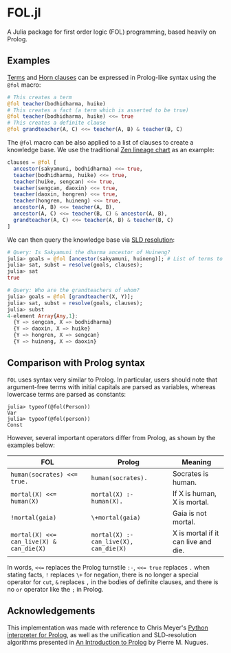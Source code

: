 # FOL.jl

A Julia package for first order logic (FOL) programming, based heavily on Prolog.

## Examples

[Terms](http://www.dai.ed.ac.uk/groups/ssp/bookpages/quickprolog/node5.html) and [Horn clauses](https://en.wikipedia.org/wiki/Horn_clause) can be expressed in Prolog-like syntax using the
`@fol` macro:
```julia
# This creates a term
@fol teacher(bodhidharma, huike)
# This creates a fact (a term which is asserted to be true)
@fol teacher(bodhidharma, huike) <<= true
# This creates a definite clause
@fol grandteacher(A, C) <<= teacher(A, B) & teacher(B, C)
```
The `@fol` macro can be also applied to a list of clauses to create a
knowledge base. We use the traditional [Zen lineage chart](https://en.wikipedia.org/wiki/Zen_lineage_charts) as an example:
```julia
clauses = @fol [
  ancestor(sakyamuni, bodhidharma) <<= true,
  teacher(bodhidharma, huike) <<= true,
  teacher(huike, sengcan) <<= true,
  teacher(sengcan, daoxin) <<= true,
  teacher(daoxin, hongren) <<= true,
  teacher(hongren, huineng) <<= true,
  ancestor(A, B) <<= teacher(A, B),
  ancestor(A, C) <<= teacher(B, C) & ancestor(A, B),
  grandteacher(A, C) <<= teacher(A, B) & teacher(B, C)
]
```
We can then query the knowledge base via [SLD resolution](https://en.wikipedia.org/wiki/SLD_resolution):
```julia
# Query: Is Sakyamuni the dharma ancestor of Huineng?
julia> goals = @fol [ancestor(sakyamuni, huineng)]; # List of terms to query or prove
julia> sat, subst = resolve(goals, clauses);
julia> sat
true

# Query: Who are the grandteachers of whom?
julia> goals = @fol [grandteacher(X, Y)];
julia> sat, subst = resolve(goals, clauses);
julia> subst
4-element Array{Any,1}:
  {Y => sengcan, X => bodhidharma}
  {Y => daoxin, X => huike}
  {Y => hongren, X => sengcan}
  {Y => huineng, X => daoxin}
```

## Comparison with Prolog syntax

`FOL` uses syntax very similar to Prolog. In particular, users should
note that argument-free terms with initial capitals are parsed as variables,
whereas lowercase terms are parsed as constants:
```julia-repl
julia> typeof(@fol(Person))
Var
julia> typeof(@fol(person))
Const
```

However, several important operators differ from Prolog, as shown by the examples below:

| FOL                                      | Prolog                                 | Meaning                             |
|------------------------------------------|----------------------------------------|-------------------------------------|
| `human(socrates) <<= true.`              | `human(socrates).`                     | Socrates is human.                  |
| `mortal(X) <<= human(X)`                 | `mortal(X) :- human(X).`               | If X is human, X is mortal.         |
| `!mortal(gaia)`                          | `\+mortal(gaia)`                       | Gaia is not mortal.                 |
| `mortal(X) <<= can_live(X) & can_die(X)` | `mortal(X) :- can_live(X), can_die(X)` | X is mortal if it can live and die. |

In words, `<<=` replaces the Prolog turnstile `:-`, `<<= true` replaces `.` when stating facts, `!` replaces `\+` for negation, there is no longer a special
operator for `cut`, `&` replaces `,` in the bodies of
definite clauses, and there is no `or` operator like the `;` in Prolog.

## Acknowledgements

This implementation was made with reference to Chris Meyer's [Python interpreter for Prolog](http://www.openbookproject.net/py4fun/prolog/intro.html), as well as the unification and SLD-resolution algorithms presented in [An Introduction to Prolog](https://link.springer.com/content/pdf/bbm%3A978-3-642-41464-0%2F1.pdf) by Pierre M. Nugues.
